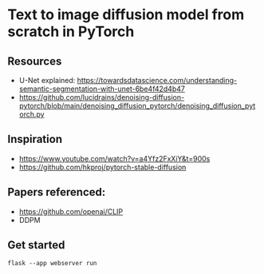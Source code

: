 # Text to image diffusion model from scratch in PyTorch

## Resources
- U-Net explained: https://towardsdatascience.com/understanding-semantic-segmentation-with-unet-6be4f42d4b47
- https://github.com/lucidrains/denoising-diffusion-pytorch/blob/main/denoising_diffusion_pytorch/denoising_diffusion_pytorch.py

## Inspiration
- https://www.youtube.com/watch?v=a4Yfz2FxXiY&t=900s
- https://github.com/hkproj/pytorch-stable-diffusion
    
## Papers referenced:
- https://github.com/openai/CLIP
- DDPM 

## Get started
`flask --app webserver run`